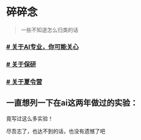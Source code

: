 # 碎碎念

> 一些不知道怎么归类的话

### [# 关于AI专业，你可能关心](https://github.com/Robin-WZQ/BIT-AI-Review/blob/main/%E4%B8%AA%E4%BA%BA%E6%84%9F%E6%83%B3/%E4%BA%BA%E5%B7%A5%E6%99%BA%E8%83%BD%E4%B8%93%E4%B8%9AQA.md)

### [# 关于保研](https://github.com/Robin-WZQ/BIT-AI-Review/blob/main/个人感想/关于保研.md)

### [# 关于夏令营](https://github.com/Robin-WZQ/BIT-AI-Review/blob/main/个人感想/关于夏令营.md)


## 一直想列一下在ai这两年做过的实验：

竟写过这么多实验！


尽吾志了，也达不到的话，也没有遗憾了吧
